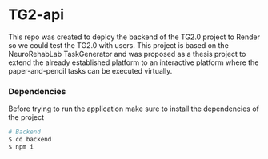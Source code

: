 # TG2-api
This repo was created to deploy the backend of the TG2.0 project to Render so we could test the TG2.0 with users.
This project is based on the NeuroRehabLab TaskGenerator and was proposed as a thesis project to extend the already established platform to an interactive platform where the paper-and-pencil tasks can be executed virtually.

### Dependencies
Before trying to run the application make sure to install the dependencies of the project

```sh
# Backend
$ cd backend
$ npm i
```
